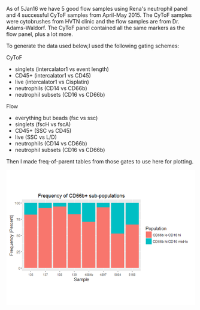 As of 5Jan16 we have 5 good flow samples using Rena's neutrophil panel and 4 successful CyToF samples from April-May 2015. The CyToF samples were cytobrushes from HVTN clinic and the flow samples are from Dr. Adams-Waldorf. The CyToF panel contained all the same markers as the flow panel, plus a lot more.

To generate the data used below,I used the following gating schemes:

CyToF

-   singlets (intercalator1 vs event length)
-   CD45+ (intercalator1 vs CD45)
-   live (intercalator1 vs Cisplatin)
-   neutrophils (CD14 vs CD66b)
-   neutrophil subsets (CD16 vs CD66b)

Flow

-   everything but beads (fsc vs ssc)
-   singlets (fscH vs fscA)
-   CD45+ (SSC vs CD45)
-   live (SSC vs L/D)
-   neutrophils (CD14 vs CD66b)
-   neutrophil subsets (CD16 vs CD66b)

Then I made freq-of-parent tables from those gates to use here for plotting.

![](plotting_neutrophil_subsets_flow_and_April-May_CyToF_files/figure-markdown_github/unnamed-chunk-1-1.png)
